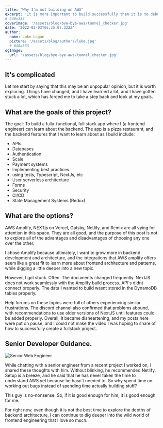 ```yaml
---
title: "Why I'm not building on AWS"
excerpt: 'It is more important to build successfully than it is to debug and problem solve continually'
# 640x333
coverImage: '/assets/blog/bye-bye-aws/tunnel_checker.jpg'
date: '2022-03-03T05:35:07.322Z'
author:
  name: Luke Logan
  picture: '/assets/blog/authors/luke.jpg'
  # 640x333
ogImage:
  url: '/assets/blog/bye-bye-aws/tunnel_checker.jpg'
---
```


## It's complicated

Let me start by saying that this may be an unpopular opinion, but it is worth exploring. Things have changed, and I have learned a lot, and I have gotten stuck a lot, which has forced me to take a step back and look at my goals.

## What are the goals of this project?

The goal: To build a fully-functional, full stack app where I (a frontend engineer) can learn about the backend. The app is a pizza restaurant, and the backend features that I want to learn about as I build include:

- APIs
- Databases
- Authentication
- Scale
- Payment systems
- Implementing best practices
- using tests, Typescript, NextJs, etc
- User serverless architecture
- Forms
- Security
- CI/CD
- State Management Systems (Redux)

## What are the options?

AWS Amplify, NEXTjs on Vercel, Gatsby, Netlify, and Remix are all vying for attention in this space. They are all good, and the purpose of this post is not to explore all of the advantages and disadvantages of choosing any one over the other.

I chose Amplify because ultimately, I want to grow more in backend development and architecture, and the integrations that AWS amplify offers seem like a great fit to learn more about frontend architecture and patterns, while digging a little deeper into a new topic.

However, I got stuck. Often. The documents changed frequently. NextJS does not work seamlessly with the Amplify build process. API's didnt connect properly. The data I wanted to build wasnt stored in the DynamoDB tables properly.

Help forums on these topics were full of others experiencing similar frustrations. The discord channel also confirmed that problems abound, with recommendations to use older versions of NextJS until features could be added properly. Overall, it became disheartening, and my posts here were put on pause, and I could not make the video I was hoping to share of how to successfully create a fullstack project.

## Senior Developer Guidance.

![Senior Web Engineer](/assets/blog/bye-bye-aws/bg.png "a title")

While chatting with a senior engineer from a recent project I worked on, I shared these thoughts with him. Without blinking, he recommended Netlify. Setup is a breeze, and he said that he has never taken the time to understand AWS yet because he hasn't needed to. So why spend time on working out bugs instead of spending time actually building stuff?

This guy is no-nonsense. So, if it is good enough for him, it is good enough for me.

For right now, even though it is not the best time to explore the depths of backend architecture, I can continue to dig deeper into the wild world of frontend engineering that I love so much.



